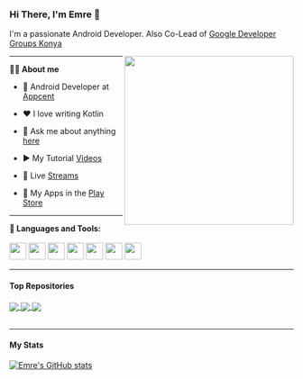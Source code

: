 ### Hi There, I'm Emre 👋
I'm a passionate Android Developer. Also Co-Lead of [Google Developer Groups Konya](https://www.linkedin.com/posts/emre-%C3%B6zcan-6aa582193_devfest2021-activity-6863175365171437568-UhOl)

<img align="right"  height="300" src="https://user-images.githubusercontent.com/49096704/142056204-a99cad45-db72-4d3b-a785-b2fc949e2b52.gif">

---

**👨‍💻 About me**

- 💼 Android Developer at [Appcent](https://www.appcent.mobi/)

- ❤️ I love writing Kotlin

- 💬 Ask me about anything [here](mailto:developer.emreozcan@gmail.com)

- ▶️ My Tutorial [Videos](https://docs.google.com/document/d/1sFhAqlnKKSCOLqYoxXbigKoyim0ESbUM3UWPiXFKU7Q/edit?usp=sharing)

- 🔴 Live [Streams](https://docs.google.com/document/d/1D5T5nw85QSiODZtXoAkJys7DqfSQKOIYRFSOGO0Tnxw/edit?usp=sharing)

- 📱  My Apps in the [Play Store](https://play.google.com/store/apps/developer?id=Emre+Ozcan)

***
**🚀 Languages and Tools:**
<br/><br/>
<img height="30" src="https://user-images.githubusercontent.com/49096704/142054706-4e4b6ff0-e2b8-4870-bf74-23e193676300.png">
<img height="30" src="https://user-images.githubusercontent.com/49096704/142054822-ccd82217-ebc8-4364-b71f-e9910f77f8f6.png">
<img height="30" src="https://user-images.githubusercontent.com/49096704/142054379-fa1b1150-e910-4da3-bf7b-6e0b8ffc6da0.png">
<img height="30" src="https://user-images.githubusercontent.com/49096704/142054544-2049bd79-6356-43dd-8c27-1fdeaac76af4.png">
<img height="30" src="https://user-images.githubusercontent.com/49096704/142054964-2887a1ca-9746-49df-b057-a35f23e078e4.png">
<img height="30" src="https://user-images.githubusercontent.com/49096704/142055282-7136d443-2d82-4e87-a425-d18a86c54b0c.png">
<img height="30" src="https://user-images.githubusercontent.com/49096704/142055361-fed960fb-066f-451a-85a9-3728fd4d17fc.png">


***

#### Top Repositories

<a href="https://github.com/emre-ozcan/CryptoApplication">
  <img align="center" src="https://github-readme-stats.vercel.app/api/pin/?username=emre-ozcan&repo=CryptoApplication" />
</a>
<a href="https://github.com/emre-ozcan/Food-Recipes-App">
  <img align="center" src="https://github-readme-stats.vercel.app/api/pin/?username=emre-ozcan&repo=Food-Recipes-App" />
</a>
<a href="https://github.com/emre-ozcan/Flight-App">
  <img align="center" src="https://github-readme-stats.vercel.app/api/pin/?username=emre-ozcan&repo=Flight-App" />
</a>

<br />
<br />

***
#### My Stats
[![Emre's GitHub stats](https://github-readme-stats.vercel.app/api?username=emre-ozcan)](https://github.com/emre-ozcan?tab=repositories)

